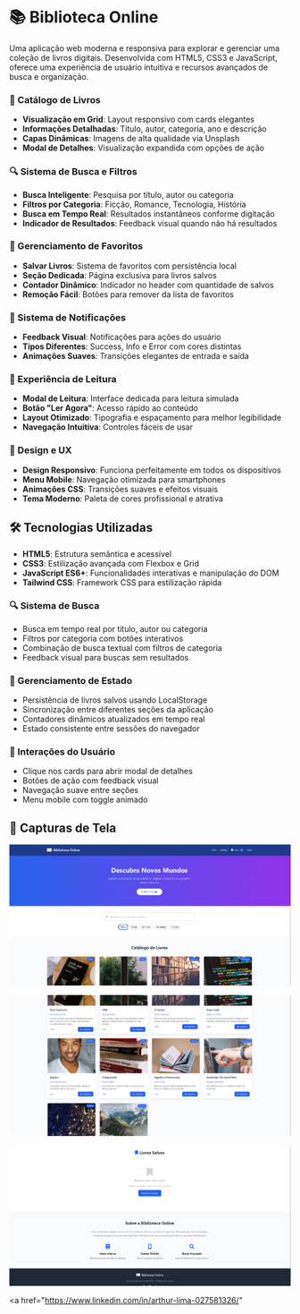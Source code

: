 # 📚 Biblioteca Online

Uma aplicação web moderna e responsiva para explorar e gerenciar uma coleção de livros digitais. Desenvolvida com HTML5, CSS3 e JavaScript, oferece uma experiência de usuário intuitiva e recursos avançados de busca e organização.


### 📖 Catálogo de Livros
- **Visualização em Grid**: Layout responsivo com cards elegantes
- **Informações Detalhadas**: Título, autor, categoria, ano e descrição
- **Capas Dinâmicas**: Imagens de alta qualidade via Unsplash
- **Modal de Detalhes**: Visualização expandida com opções de ação

### 🔍 Sistema de Busca e Filtros
- **Busca Inteligente**: Pesquisa por título, autor ou categoria
- **Filtros por Categoria**: Ficção, Romance, Tecnologia, História
- **Busca em Tempo Real**: Resultados instantâneos conforme digitação
- **Indicador de Resultados**: Feedback visual quando não há resultados

### 💾 Gerenciamento de Favoritos
- **Salvar Livros**: Sistema de favoritos com persistência local
- **Seção Dedicada**: Página exclusiva para livros salvos
- **Contador Dinâmico**: Indicador no header com quantidade de salvos
- **Remoção Fácil**: Botões para remover da lista de favoritos

### 🔔 Sistema de Notificações
- **Feedback Visual**: Notificações para ações do usuário
- **Tipos Diferentes**: Success, Info e Error com cores distintas
- **Animações Suaves**: Transições elegantes de entrada e saída

### 📱 Experiência de Leitura
- **Modal de Leitura**: Interface dedicada para leitura simulada
- **Botão "Ler Agora"**: Acesso rápido ao conteúdo
- **Layout Otimizado**: Tipografia e espaçamento para melhor legibilidade
- **Navegação Intuitiva**: Controles fáceis de usar

### 🎨 Design e UX
- **Design Responsivo**: Funciona perfeitamente em todos os dispositivos
- **Menu Mobile**: Navegação otimizada para smartphones
- **Animações CSS**: Transições suaves e efeitos visuais
- **Tema Moderno**: Paleta de cores profissional e atrativa

## 🛠️ Tecnologias Utilizadas

- **HTML5**: Estrutura semântica e acessível
- **CSS3**: Estilização avançada com Flexbox e Grid
- **JavaScript ES6+**: Funcionalidades interativas e manipulação do DOM
- **Tailwind CSS**: Framework CSS para estilização rápida

### 🔍 Sistema de Busca
- Busca em tempo real por título, autor ou categoria
- Filtros por categoria com botões interativos
- Combinação de busca textual com filtros de categoria
- Feedback visual para buscas sem resultados

### 💾 Gerenciamento de Estado
- Persistência de livros salvos usando LocalStorage
- Sincronização entre diferentes seções da aplicação
- Contadores dinâmicos atualizados em tempo real
- Estado consistente entre sessões do navegador

### 🎯 Interações do Usuário
- Clique nos cards para abrir modal de detalhes
- Botões de ação com feedback visual
- Navegação suave entre seções
- Menu mobile com toggle animado

## 🎨 Capturas de Tela

![Captura de Tela 1](./img/pagina1.png)





![Captura de Tela 1](./img/pagina2.png)






![Captura de Tela 1](./img/pagina3.png)









<a href="https://www.linkedin.com/in/arthur-lima-027581326/" <i class="fab fa-linkedin text-xl"></i></a>
